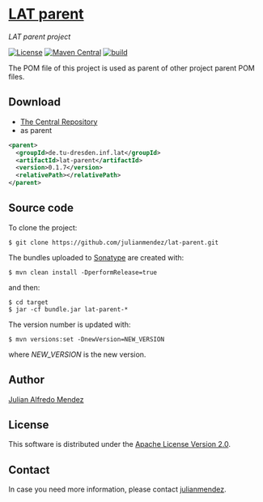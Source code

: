 # [LAT parent](https://julianmendez.github.io/lat-parent/)
*LAT parent project*

[![License](https://img.shields.io/badge/License-Apache%202.0-blue.svg)][license]
[![Maven Central](https://img.shields.io/maven-central/v/de.tu-dresden.inf.lat/lat-parent.svg?label=Maven%20Central)][maven-central]
[![build](https://github.com/julianmendez/lat-parent/workflows/Java%20CI/badge.svg)][build-status]

The POM file of this project is used as parent of other project parent POM files.


## Download

* [The Central Repository][central-repository]
* as parent

```xml
<parent>
  <groupId>de.tu-dresden.inf.lat</groupId>
  <artifactId>lat-parent</artifactId>
  <version>0.1.7</version>
  <relativePath></relativePath>
</parent>
```


## Source code

To clone the project:

```
$ git clone https://github.com/julianmendez/lat-parent.git
```

The bundles uploaded to [Sonatype][sonatype] are created with:

```
$ mvn clean install -DperformRelease=true
```

and then:

```
$ cd target
$ jar -cf bundle.jar lat-parent-*
```

The version number is updated with:

```
$ mvn versions:set -DnewVersion=NEW_VERSION
```

where *NEW_VERSION* is the new version.


## Author

[Julian Alfredo Mendez][author]


## License

This software is distributed under the [Apache License Version 2.0][license].


## Contact

In case you need more information, please contact [julianmendez][author].

[author]: https://julianmendez.github.io
[license]: https://www.apache.org/licenses/LICENSE-2.0.txt
[maven-central]: https://search.maven.org/artifact/de.tu-dresden.inf.lat/lat-parent
[build-status]: https://github.com/julianmendez/lat-parent/actions
[central-repository]: https://repo1.maven.org/maven2/de/tu-dresden/inf/lat/lat-parent/
[sonatype]: https://oss.sonatype.org/


